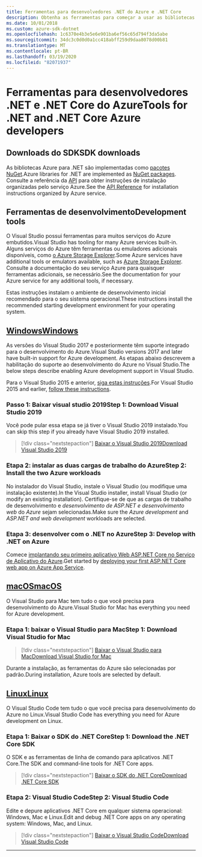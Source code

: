 ```yaml
---
title: Ferramentas para desenvolvedores .NET do Azure e .NET Core
description: Obtenha as ferramentas para começar a usar as bibliotecas .NET do Azure em um ambiente Windows, Linux ou Mac.
ms.date: 10/01/2018
ms.custom: azure-sdk-dotnet
ms.openlocfilehash: 1c6370e4b3e5e6e901ba6ef56c65d794f3da5abe
ms.sourcegitcommit: 34dc3c0d0d0a1cc418abff259d9daa8078d00b81
ms.translationtype: MT
ms.contentlocale: pt-BR
ms.lasthandoff: 03/19/2020
ms.locfileid: "82071937"
---
```

# <a name="tools-for-net-and-net-core-azure-developers"></a><span data-ttu-id="417c0-103">Ferramentas para desenvolvedores .NET e .NET Core do Azure</span><span class="sxs-lookup"><span data-stu-id="417c0-103">Tools for .NET and .NET Core Azure developers</span></span>

## <a name="sdk-downloads"></a><span data-ttu-id="417c0-104">Downloads do SDK</span><span class="sxs-lookup"><span data-stu-id="417c0-104">SDK downloads</span></span>

<span data-ttu-id="417c0-105">As bibliotecas Azure para .NET são implementadas como [pacotes NuGet](https://www.nuget.org/packages?q=windowsazureofficial).</span><span class="sxs-lookup"><span data-stu-id="417c0-105">Azure libraries for .NET are implemented as [NuGet packages](https://www.nuget.org/packages?q=windowsazureofficial).</span></span> <span data-ttu-id="417c0-106">Consulte a referência da [API](/dotnet/api/overview/azure/?view=azure-dotnet) para obter instruções de instalação organizadas pelo serviço Azure.</span><span class="sxs-lookup"><span data-stu-id="417c0-106">See the [API Reference](/dotnet/api/overview/azure/?view=azure-dotnet) for installation instructions organized by Azure service.</span></span>

## <a name="development-tools"></a><span data-ttu-id="417c0-107">Ferramentas de desenvolvimento</span><span class="sxs-lookup"><span data-stu-id="417c0-107">Development tools</span></span>

<span data-ttu-id="417c0-108">O Visual Studio possui ferramentas para muitos serviços do Azure embutidos.</span><span class="sxs-lookup"><span data-stu-id="417c0-108">Visual Studio has tooling for many Azure services built-in.</span></span> <span data-ttu-id="417c0-109">Alguns serviços do Azure têm ferramentas ou emuladores adicionais disponíveis, como [o Azure Storage Explorer](https://azure.microsoft.com/features/storage-explorer/).</span><span class="sxs-lookup"><span data-stu-id="417c0-109">Some Azure services have additional tools or emulators available, such as [Azure Storage Explorer](https://azure.microsoft.com/features/storage-explorer/).</span></span> <span data-ttu-id="417c0-110">Consulte a documentação do seu serviço Azure para quaisquer ferramentas adicionais, se necessário.</span><span class="sxs-lookup"><span data-stu-id="417c0-110">See the documentation for your Azure service for any additional tools, if necessary.</span></span>

<span data-ttu-id="417c0-111">Estas instruções instalam o ambiente de desenvolvimento inicial recomendado para o seu sistema operacional.</span><span class="sxs-lookup"><span data-stu-id="417c0-111">These instructions install the recommended starting development environment for your operating system.</span></span>

## <a name="windows"></a>[<span data-ttu-id="417c0-112">Windows</span><span class="sxs-lookup"><span data-stu-id="417c0-112">Windows</span></span>](#tab/windows)

<span data-ttu-id="417c0-113">As versões do Visual Studio 2017 e posteriormente têm suporte integrado para o desenvolvimento do Azure.</span><span class="sxs-lookup"><span data-stu-id="417c0-113">Visual Studio versions 2017 and later have built-in support for Azure development.</span></span> <span data-ttu-id="417c0-114">As etapas abaixo descrevem a habilitação do suporte ao desenvolvimento do Azure no Visual Studio.</span><span class="sxs-lookup"><span data-stu-id="417c0-114">The below steps describe enabling Azure development support in Visual Studio.</span></span>

<span data-ttu-id="417c0-115">Para o Visual Studio 2015 e anterior, <a href="vs2015-install.md">siga estas instruções</a>.</span><span class="sxs-lookup"><span data-stu-id="417c0-115">For Visual Studio 2015 and earlier, <a href="vs2015-install.md">follow these instructions</a>.</span></span>

### <a name="step-1-download-visual-studio-2019"></a><span data-ttu-id="417c0-116">Passo 1: Baixar visual studio 2019</span><span class="sxs-lookup"><span data-stu-id="417c0-116">Step 1: Download Visual Studio 2019</span></span>

<span data-ttu-id="417c0-117">Você pode pular essa etapa se já tiver o Visual Studio 2019 instalado.</span><span class="sxs-lookup"><span data-stu-id="417c0-117">You can skip this step if you already have Visual Studio 2019 installed.</span></span>

> [!div class="nextstepaction"]
> [<span data-ttu-id="417c0-118">Baixar o Visual Studio 2019</span><span class="sxs-lookup"><span data-stu-id="417c0-118">Download Visual Studio 2019</span></span>](https://www.visualstudio.com/downloads/)

### <a name="step-2-install-the-two-azure-workloads"></a><span data-ttu-id="417c0-119">Etapa 2: instalar as duas cargas de trabalho do Azure</span><span class="sxs-lookup"><span data-stu-id="417c0-119">Step 2: Install the two Azure workloads</span></span>

<span data-ttu-id="417c0-120">No instalador do Visual Studio, instale o Visual Studio (ou modifique uma instalação existente).</span><span class="sxs-lookup"><span data-stu-id="417c0-120">In the Visual Studio installer, install Visual Studio (or modify an existing installation).</span></span> <span data-ttu-id="417c0-121">Certifique-se de que as cargas de trabalho de desenvolvimento e *desenvolvimento de ASP.NET e desenvolvimento web* do *Azure* sejam selecionadas.</span><span class="sxs-lookup"><span data-stu-id="417c0-121">Make sure the *Azure development* and *ASP.NET and web development* workloads are selected.</span></span>

### <a name="step-3-develop-with-net-on-azure"></a><span data-ttu-id="417c0-122">Etapa 3: desenvolver com o .NET no Azure</span><span class="sxs-lookup"><span data-stu-id="417c0-122">Step 3: Develop with .NET on Azure</span></span>

<span data-ttu-id="417c0-123">Comece [implantando seu primeiro aplicativo Web ASP.NET Core no Serviço de Aplicativo do Azure](https://docs.microsoft.com/azure/app-service-web/app-service-web-get-started-dotnet).</span><span class="sxs-lookup"><span data-stu-id="417c0-123">Get started by [deploying your first ASP.NET Core web app on Azure App Service](https://docs.microsoft.com/azure/app-service-web/app-service-web-get-started-dotnet).</span></span>

## <a name="macos"></a>[<span data-ttu-id="417c0-124">macOS</span><span class="sxs-lookup"><span data-stu-id="417c0-124">macOS</span></span>](#tab/macos)

<span data-ttu-id="417c0-125">O Visual Studio para Mac tem tudo o que você precisa para desenvolvimento do Azure.</span><span class="sxs-lookup"><span data-stu-id="417c0-125">Visual Studio for Mac has everything you need for Azure development.</span></span>

### <a name="step-1-download-visual-studio-for-mac"></a><span data-ttu-id="417c0-126">Etapa 1: baixar o Visual Studio para Mac</span><span class="sxs-lookup"><span data-stu-id="417c0-126">Step 1: Download Visual Studio for Mac</span></span>

> [!div class="nextstepaction"]
> [<span data-ttu-id="417c0-127">Baixar o Visual Studio para Mac</span><span class="sxs-lookup"><span data-stu-id="417c0-127">Download Visual Studio for Mac</span></span>](https://www.visualstudio.com/vs/visual-studio-mac/)

<span data-ttu-id="417c0-128">Durante a instalação, as ferramentas do Azure são selecionadas por padrão.</span><span class="sxs-lookup"><span data-stu-id="417c0-128">During installation, Azure tools are selected by default.</span></span>

## <a name="linux"></a>[<span data-ttu-id="417c0-129">Linux</span><span class="sxs-lookup"><span data-stu-id="417c0-129">Linux</span></span>](#tab/linux)

<span data-ttu-id="417c0-130">O Visual Studio Code tem tudo o que você precisa para desenvolvimento do Azure no Linux.</span><span class="sxs-lookup"><span data-stu-id="417c0-130">Visual Studio Code has everything you need for Azure development on Linux.</span></span>

### <a name="step-1-download-the-net-core-sdk"></a><span data-ttu-id="417c0-131">Etapa 1: Baixar o SDK do .NET Core</span><span class="sxs-lookup"><span data-stu-id="417c0-131">Step 1: Download the .NET Core SDK</span></span>

<span data-ttu-id="417c0-132">O SDK e as ferramentas de linha de comando para aplicativos .NET Core.</span><span class="sxs-lookup"><span data-stu-id="417c0-132">The SDK and command-line tools for .NET Core apps.</span></span>

> [!div class="nextstepaction"]
> [<span data-ttu-id="417c0-133">Baixar o SDK do .NET Core</span><span class="sxs-lookup"><span data-stu-id="417c0-133">Download .NET Core SDK</span></span>](https://dotnet.microsoft.com/download)

### <a name="step-2-visual-studio-code"></a><span data-ttu-id="417c0-134">Etapa 2: Visual Studio Code</span><span class="sxs-lookup"><span data-stu-id="417c0-134">Step 2: Visual Studio Code</span></span>

<span data-ttu-id="417c0-135">Edite e depure aplicativos .NET Core em qualquer sistema operacional: Windows, Mac e Linux.</span><span class="sxs-lookup"><span data-stu-id="417c0-135">Edit and debug .NET Core apps on any operating system: Windows, Mac, and Linux.</span></span>

> [!div class="nextstepaction"]
> [<span data-ttu-id="417c0-136">Baixar o Visual Studio Code</span><span class="sxs-lookup"><span data-stu-id="417c0-136">Download Visual Studio Code</span></span>](https://code.visualstudio.com)

---
